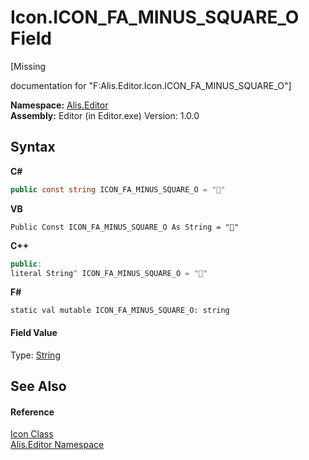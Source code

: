 # Icon.ICON_FA_MINUS_SQUARE_O Field
 

\[Missing <summary> documentation for "F:Alis.Editor.Icon.ICON_FA_MINUS_SQUARE_O"\]

**Namespace:**&nbsp;<a href="b150ade4-39de-a232-5f06-d3cdc1b2c538">Alis.Editor</a><br />**Assembly:**&nbsp;Editor (in Editor.exe) Version: 1.0.0

## Syntax

**C#**<br />
``` C#
public const string ICON_FA_MINUS_SQUARE_O = ""
```

**VB**<br />
``` VB
Public Const ICON_FA_MINUS_SQUARE_O As String = ""
```

**C++**<br />
``` C++
public:
literal String^ ICON_FA_MINUS_SQUARE_O = ""
```

**F#**<br />
``` F#
static val mutable ICON_FA_MINUS_SQUARE_O: string
```


#### Field Value
Type: <a href="https://docs.microsoft.com/dotnet/api/system.string" target="_blank">String</a>

## See Also


#### Reference
<a href="cc0f883c-67f8-f772-c6d7-a60b129f22a7">Icon Class</a><br /><a href="b150ade4-39de-a232-5f06-d3cdc1b2c538">Alis.Editor Namespace</a><br />
